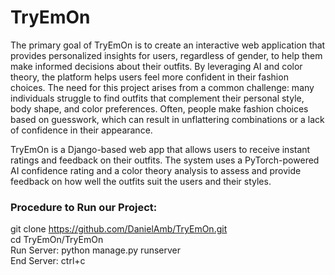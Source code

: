 # TryEmOn
The primary goal of TryEmOn is to create an interactive web application that provides personalized insights for users, regardless of gender, to help them make informed decisions about their outfits. By leveraging AI and color theory, the platform helps users feel more confident in their fashion choices. The need for this project arises from a common challenge: many individuals struggle to find outfits that complement their personal style, body shape, and color preferences. Often, people make fashion choices based on guesswork, which can result in unflattering combinations or a lack of confidence in their appearance.

TryEmOn is a Django-based web app that allows users to receive instant ratings and feedback on their outfits. The system uses a PyTorch-powered AI confidence rating and a color theory analysis to assess and provide feedback on how well the outfits suit the users and their styles.


### Procedure to Run our Project:
git clone https://github.com/DanielAmb/TryEmOn.git <br/>
cd TryEmOn/TryEmOn <br/>
Run Server: python manage.py runserver <br/>
End Server: ctrl+c <br/>



